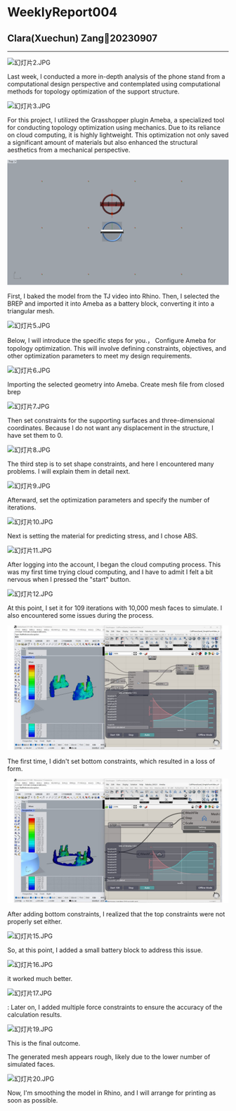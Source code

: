 # WeeklyReport004

## Clara(Xuechun) Zang💭20230907

---

![幻灯片2.JPG](WeeklyReport004%20a39e71aa9955487e81aee2d8be051cc9/%25E5%25B9%25BB%25E7%2581%25AF%25E7%2589%25872.jpg)

Last week, I conducted a more in-depth analysis of the phone stand from a computational design perspective and contemplated using computational methods for topology optimization of the support structure.

![幻灯片3.JPG](WeeklyReport004%20a39e71aa9955487e81aee2d8be051cc9/%25E5%25B9%25BB%25E7%2581%25AF%25E7%2589%25873.jpg)

For this project, I utilized the Grasshopper plugin Ameba, a specialized tool for conducting topology optimization using mechanics. Due to its reliance on cloud computing, it is highly lightweight. This optimization not only saved a significant amount of materials but also enhanced the structural aesthetics from a mechanical perspective.

![Untitled](WeeklyReport004%20a39e71aa9955487e81aee2d8be051cc9/Untitled.png)

First, I baked the model from the TJ video into Rhino. Then, I selected the BREP and imported it into Ameba as a battery block, converting it into a triangular mesh.

![幻灯片5.JPG](WeeklyReport004%20a39e71aa9955487e81aee2d8be051cc9/%25E5%25B9%25BB%25E7%2581%25AF%25E7%2589%25875.jpg)

Below, I will introduce the specific steps for you.， Configure Ameba for topology optimization. This will involve defining constraints, objectives, and other optimization parameters to meet my design requirements.

![幻灯片6.JPG](WeeklyReport004%20a39e71aa9955487e81aee2d8be051cc9/%25E5%25B9%25BB%25E7%2581%25AF%25E7%2589%25876.jpg)

Importing the selected geometry into Ameba. Create mesh file from closed brep

![幻灯片7.JPG](WeeklyReport004%20a39e71aa9955487e81aee2d8be051cc9/%25E5%25B9%25BB%25E7%2581%25AF%25E7%2589%25877.jpg)

Then set constraints for the supporting surfaces and three-dimensional coordinates. Because I do not want any displacement in the structure, I have set them to 0.

![幻灯片8.JPG](WeeklyReport004%20a39e71aa9955487e81aee2d8be051cc9/%25E5%25B9%25BB%25E7%2581%25AF%25E7%2589%25878.jpg)

The third step is to set shape constraints, and here I encountered many problems. I will explain them in detail next.

![幻灯片9.JPG](WeeklyReport004%20a39e71aa9955487e81aee2d8be051cc9/%25E5%25B9%25BB%25E7%2581%25AF%25E7%2589%25879.jpg)

Afterward, set the optimization parameters and specify the number of iterations.

![幻灯片10.JPG](WeeklyReport004%20a39e71aa9955487e81aee2d8be051cc9/%25E5%25B9%25BB%25E7%2581%25AF%25E7%2589%258710.jpg)

Next is setting the material for predicting stress, and I chose ABS.

![幻灯片11.JPG](WeeklyReport004%20a39e71aa9955487e81aee2d8be051cc9/%25E5%25B9%25BB%25E7%2581%25AF%25E7%2589%258711.jpg)

After logging into the account, I began the cloud computing process. This was my first time trying cloud computing, and I have to admit I felt a bit nervous when I pressed the "start" button.

![幻灯片12.JPG](WeeklyReport004%20a39e71aa9955487e81aee2d8be051cc9/%25E5%25B9%25BB%25E7%2581%25AF%25E7%2589%258712.jpg)

At this point, I set it for 109 iterations with 10,000 mesh faces to simulate. I also encountered some issues during the process.

![22222.jpg](WeeklyReport004%20a39e71aa9955487e81aee2d8be051cc9/22222.jpg)

The first time, I didn't set bottom constraints, which resulted in a loss of form.

![111111.jpg](WeeklyReport004%20a39e71aa9955487e81aee2d8be051cc9/111111.jpg)

After adding bottom constraints, I realized that the top constraints were not properly set either.

![幻灯片15.JPG](WeeklyReport004%20a39e71aa9955487e81aee2d8be051cc9/%25E5%25B9%25BB%25E7%2581%25AF%25E7%2589%258715.jpg)

So, at this point, I added a small battery block to address this issue.

![幻灯片16.JPG](WeeklyReport004%20a39e71aa9955487e81aee2d8be051cc9/%25E5%25B9%25BB%25E7%2581%25AF%25E7%2589%258716.jpg)

it worked much better.

![幻灯片17.JPG](WeeklyReport004%20a39e71aa9955487e81aee2d8be051cc9/%25E5%25B9%25BB%25E7%2581%25AF%25E7%2589%258717.jpg)

: Later on, I added multiple force constraints to ensure the accuracy of the calculation results.

![幻灯片19.JPG](WeeklyReport004%20a39e71aa9955487e81aee2d8be051cc9/%25E5%25B9%25BB%25E7%2581%25AF%25E7%2589%258719.jpg)

This is the final outcome.

The generated mesh appears rough, likely due to the lower number of simulated faces.

![幻灯片20.JPG](WeeklyReport004%20a39e71aa9955487e81aee2d8be051cc9/%25E5%25B9%25BB%25E7%2581%25AF%25E7%2589%258720.jpg)

Now, I'm smoothing the model in Rhino, and I will arrange for printing as soon as possible.